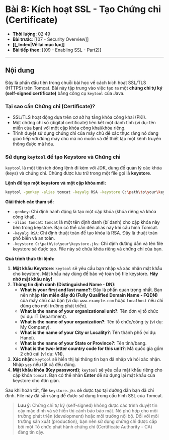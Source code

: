 # Bài 8: Kích hoạt SSL - Tạo Chứng chỉ (Certificate)

- **Thời lượng**: 02:49
- **Bài trước**: [[07 - Security Overview]]
- **[[_Index|Về lại mục lục]]**
- **Bài tiếp theo**: [[09 - Enabling SSL - Part2]]

---

## Nội dung

Đây là phần đầu tiên trong chuỗi bài học về cách kích hoạt SSL/TLS (HTTPS) trên Tomcat. Bài này tập trung vào việc tạo ra một **chứng chỉ tự ký (self-signed certificate)** bằng công cụ `keytool` của Java.

### Tại sao cần Chứng chỉ (Certificate)?

-   SSL/TLS hoạt động dựa trên cơ sở hạ tầng khóa công khai (PKI).
-   Một chứng chỉ số (digital certificate) liên kết một danh tính (ví dụ: tên miền của bạn) với một cặp khóa công khai/khóa riêng.
-   Trình duyệt sử dụng chứng chỉ của máy chủ để xác thực rằng nó đang giao tiếp với đúng máy chủ mà nó muốn và để thiết lập một kênh truyền thông được mã hóa.

### Sử dụng `keytool` để tạo Keystore và Chứng chỉ

`keytool` là một tiện ích dòng lệnh đi kèm với JDK, dùng để quản lý các khóa (keys) và chứng chỉ. Chúng được lưu trữ trong một file gọi là **keystore**.

**Lệnh để tạo một keystore và một cặp khóa mới:**

```bash
keytool -genkey -alias tomcat -keyalg RSA -keystore C:\path\to\your\keystore.jks
```

**Giải thích các tham số:**

-   `-genkey`: Chỉ định hành động là tạo một cặp khóa (khóa riêng và khóa công khai).
-   `-alias tomcat`: `tomcat` là một tên định danh (bí danh) cho cặp khóa này bên trong keystore. Bạn có thể cần đến alias này khi cấu hình Tomcat.
-   `-keyalg RSA`: Chỉ định thuật toán để tạo khóa là RSA. Đây là thuật toán phổ biến và an toàn.
-   `-keystore C:\path\to\your\keystore.jks`: Chỉ định đường dẫn và tên file keystore sẽ được tạo. File này sẽ chứa khóa riêng và chứng chỉ của bạn.

**Quá trình thực thi lệnh:**

1.  **Mật khẩu Keystore**: `keytool` sẽ yêu cầu bạn nhập và xác nhận mật khẩu cho keystore. Mật khẩu này dùng để bảo vệ toàn bộ file keystore. **Hãy nhớ mật khẩu này!**
2.  **Thông tin định danh (Distinguished Name - DN)**:
    -   **What is your first and last name?**: Đây là phần quan trọng nhất. Bạn nên nhập **tên miền đầy đủ (Fully Qualified Domain Name - FQDN)** của máy chủ của bạn (ví dụ: `www.example.com` hoặc `localhost` nếu chỉ dùng cho môi trường phát triển).
    -   **What is the name of your organizational unit?**: Tên đơn vị tổ chức (ví dụ: IT Department).
    -   **What is the name of your organization?**: Tên tổ chức/công ty (ví dụ: My Company).
    -   **What is the name of your City or Locality?**: Tên thành phố (ví dụ: Hanoi).
    -   **What is the name of your State or Province?**: Tên tỉnh/bang.
    -   **What is the two-letter country code for this unit?**: Mã quốc gia gồm 2 chữ cái (ví dụ: VN).
3.  **Xác nhận**: `keytool` sẽ hiển thị lại thông tin bạn đã nhập và hỏi xác nhận. Nhập `yes` nếu tất cả đều đúng.
4.  **Mật khẩu khóa (Key password)**: `keytool` sẽ yêu cầu mật khẩu riêng cho cặp khóa `tomcat`. Bạn có thể nhấn **Enter** để sử dụng lại mật khẩu của keystore cho đơn giản.

Sau khi hoàn tất, file `keystore.jks` sẽ được tạo tại đường dẫn bạn đã chỉ định. File này đã sẵn sàng để được sử dụng trong cấu hình SSL của Tomcat.

> **Lưu ý**: Chứng chỉ tự ký (self-signed) không được các trình duyệt tin cậy mặc định và sẽ hiển thị cảnh báo bảo mật. Nó phù hợp cho môi trường phát triển (development) hoặc môi trường nội bộ. Đối với môi trường sản xuất (production), bạn nên sử dụng chứng chỉ được cấp bởi một Tổ chức phát hành chứng chỉ (Certificate Authority - CA) đáng tin cậy.
